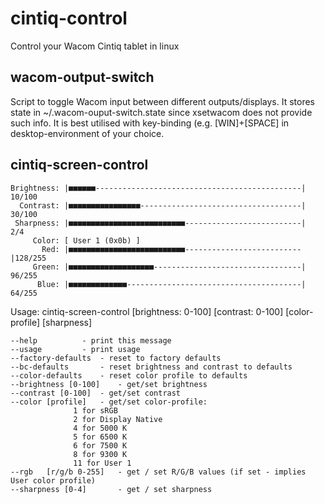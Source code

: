 # cintiq-control
Control your Wacom Cintiq tablet in linux
## wacom-output-switch
Script to toggle Wacom input between different outputs/displays. It stores state in ~/.wacom-ouput-switch.state since xsetwacom does not provide such info. It is best utilised with key-binding (e.g. [WIN]+[SPACE] in desktop-environment of your choice.
## cintiq-screen-control
```
Brightness: |■■■■■■----------------------------------------------| 10/100
  Contrast: |■■■■■■■■■■■■■■■■------------------------------------| 30/100
 Sharpness: |■■■■■■■■■■■■■■■■■■■■■■■■■■--------------------------|  2/4
     Color: [ User 1 (0x0b) ]
       Red: |■■■■■■■■■■■■■■■■■■■■■■■■■■--------------------------|128/255
     Green: |■■■■■■■■■■■■■■■■■■■---------------------------------| 96/255
      Blue: |■■■■■■■■■■■■■---------------------------------------| 64/255
```
Usage: cintiq-screen-control [brightness: 0-100] [contrast: 0-100] [color-profile] [sharpness]
```
--help			- print this message
--usage			- print usage
--factory-defaults	- reset to factory defaults
--bc-defaults		- reset brightness and contrast to defaults
--color-defaults	- reset color profile to defaults
--brightness [0-100]    - get/set brightness
--contrast [0-100]	- get/set contrast
--color [profile]	- get/set color-profile:
			  1 for sRGB
			  2 for Display Native
			  4 for 5000 K
			  5 for 6500 K
			  6 for 7500 K
			  8 for 9300 K
			  11 for User 1
--rgb	[r/g/b 0-255]   - get / set R/G/B values (if set - implies User color profile)
--sharpness [0-4]       - get / set sharpness
```
